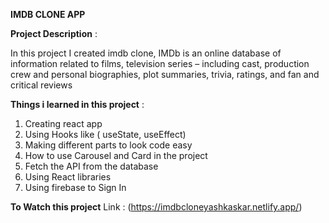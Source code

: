**IMDB CLONE APP**


**Project Description** :

In this project I created imdb clone,
IMDb is an online database of information related to films, television series – including cast, production crew and personal biographies, plot summaries, trivia, ratings, and fan and critical reviews

**Things i learned in this project** :

1. Creating react app
2. Using Hooks like ( useState, useEffect)
3. Making different parts to look code easy
4. How to use Carousel and Card in the project 
5. Fetch the API from the database
6. Using React libraries
7. Using firebase to Sign In

**To Watch this project**
Link : (https://imdbcloneyashkaskar.netlify.app/)







 